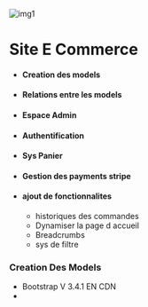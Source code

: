 ![img1](https://encrypted-tbn0.gstatic.com/images?q=tbn:ANd9GcTLHCvY2cOhYo8D4Ket7mbb_HuaSaGe2i5wcw&usqp=CAU )

# Site E Commerce
- #### Creation des models
- #### Relations entre les models
- #### Espace Admin
- #### Authentification
- #### Sys Panier
- #### Gestion des payments stripe
- #### ajout de fonctionnalites
    - historiques des commandes
    - Dynamiser la page d accueil
    - Breadcrumbs
    - sys de filtre

###  Creation Des Models
- Bootstrap V 3.4.1   EN CDN
- 

